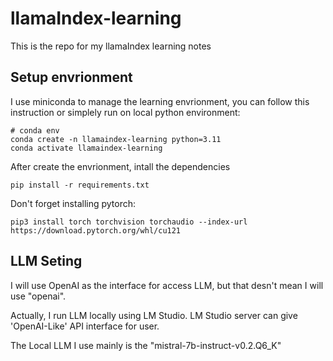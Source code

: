 # llamaIndex-learning
This is the repo for my llamaIndex learning notes

## Setup envrionment
I use miniconda to manage the learning envrionment, you can follow this instruction or simplely run on local python environment:
```
# conda env
conda create -n llamaindex-learning python=3.11
conda activate llamaindex-learning
```

After create the envrionment, intall the dependencies
```
pip install -r requirements.txt
```

Don't forget installing pytorch:
```
pip3 install torch torchvision torchaudio --index-url https://download.pytorch.org/whl/cu121
```

## LLM Seting
I will use OpenAI as the interface for access LLM, but that desn't mean I will use "openai".

Actually, I run LLM locally using LM Studio. LM Studio server can give 'OpenAI-Like' API interface for user.

The Local LLM I use mainly is the "mistral-7b-instruct-v0.2.Q6_K"